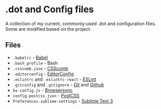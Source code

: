 # .dot and Config files

A collection of my current, commonly-used .dot and configuration files. Some are modified based on the project.

## Files

- `.babelrc` - [Babel](https://babeljs.io/)
- `.bash_profile` - Bash
- `.csscomb.json` - [CSScomb](http://csscomb.com/)
- `.editorconfig` - [EditorConfig](http://editorconfig.org/)
- `.eslintrc` and `.eslintrc-react` - [ESLint](http://eslint.org/)
- `.gitconfig` and `.gitignore` - [Git](https://git-scm.com/) and [Github](https://github.com/)
- `bs-config.js` - [Browsersync](https://www.browsersync.io/)
- `config.postcss.json` - [PostCSS](http://postcss.org/)
- `Preferences.sublime-settings` - [Sublime Text 3](https://www.sublimetext.com/3)

